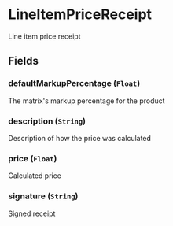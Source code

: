 # LineItemPriceReceipt

Line item price receipt

## Fields

### defaultMarkupPercentage (`Float`)
The matrix's markup percentage for the product

### description (`String`)
Description of how the price was calculated

### price (`Float`)
Calculated price

### signature (`String`)
Signed receipt
